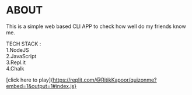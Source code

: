 # ABOUT

This is a simple web based CLI APP to check how well do my friends know me.  

TECH STACK :   
1.NodeJS    
2.JavaScript  
3.Repl.it  
4.Chalk

[click here to play]{https://replit.com/@RitikKapoor/quizonme?embed=1&output=1#index.js}
